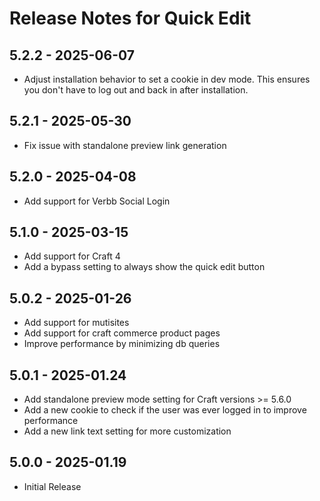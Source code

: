 # Release Notes for Quick Edit

## 5.2.2 - 2025-06-07
- Adjust installation behavior to set a cookie in dev mode.
  This ensures you don't have to log out and back in after installation.

## 5.2.1 - 2025-05-30
- Fix issue with standalone preview link generation

## 5.2.0 - 2025-04-08
- Add support for Verbb Social Login

## 5.1.0 - 2025-03-15
- Add support for Craft 4
- Add a bypass setting to always show the quick edit button

## 5.0.2 - 2025-01-26
- Add support for mutisites
- Add support for craft commerce product pages
- Improve performance by minimizing db queries

## 5.0.1 - 2025-01.24
- Add standalone preview mode setting for Craft versions >= 5.6.0
- Add a new cookie to check if the user was ever logged in to improve performance
- Add a new link text setting for more customization

## 5.0.0 - 2025-01.19
- Initial Release
